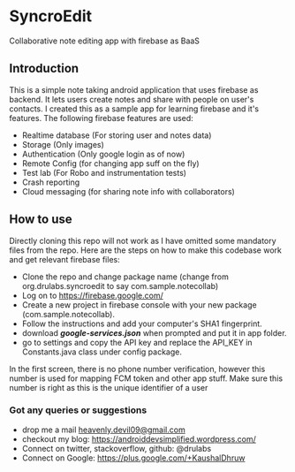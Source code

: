 # SyncroEdit
Collaborative note editing app with firebase as BaaS

## Introduction
This is a simple note taking android application that uses firebase as backend. It lets users create notes and share with people on user's contacts. I created this as a sample app for learning firebase and it's features. The following firebase features are used:

- Realtime database (For storing user and notes data)
- Storage (Only images)
- Authentication (Only google login as of now)
- Remote Config (for changing app suff on the fly)
- Test lab (For Robo and instrumentation tests)
- Crash reporting
- Cloud messaging (for sharing note info with collaborators)

## How to use
Directly cloning this repo will not work as I have omitted some mandatory files from the repo. Here are the steps on how to make this codebase work and get relevant firebase files:

- Clone the repo and change package name (change from org.drulabs.syncroedit to say com.sample.notecollab)
- Log on to https://firebase.google.com/
- Create a new project in firebase console with your new package (com.sample.notecollab).
- Follow the instructions and add your computer's SHA1 fingerprint.
- download ***google-services.json*** when prompted and put it in app folder.
- go to settings and copy the API key and replace the API_KEY in Constants.java class under config package.


In the first screen, there is no phone number verification, however this number is used for mapping FCM token and other app stuff. Make sure this number is right as this is the unique identifier of a user

### Got any queries or suggestions
- drop me a mail heavenly.devil09@gmail.com
- checkout my blog: https://androiddevsimplified.wordpress.com/
- Connect on twitter, stackoverflow, github: @drulabs
- Connect on Google: https://plus.google.com/+KaushalDhruw
